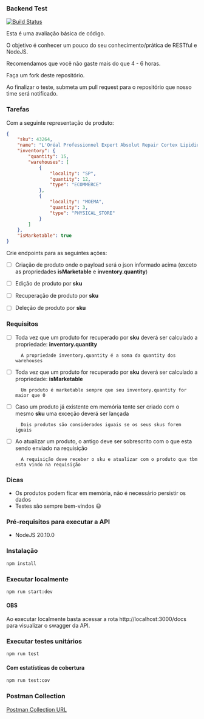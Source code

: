 ### Backend Test
[![Build Status](https://travis-ci.org/belezanaweb/test-nodejs.svg?branch=master)](https://travis-ci.org/belezanaweb/test-nodejs)

Esta é uma avaliação básica de código.

O objetivo é conhecer um pouco do seu conhecimento/prática de RESTful e NodeJS.

Recomendamos que você não gaste mais do que 4 - 6 horas.

Faça um fork deste repositório.

Ao finalizar o teste, submeta um pull request para o repositório que nosso time será notificado.

### Tarefas

Com a seguinte representação de produto:

```json
{
    "sku": 43264,
    "name": "L'Oréal Professionnel Expert Absolut Repair Cortex Lipidium - Máscara de Reconstrução 500g",
    "inventory": {
        "quantity": 15,
        "warehouses": [
            {
                "locality": "SP",
                "quantity": 12,
                "type": "ECOMMERCE"
            },
            {
                "locality": "MOEMA",
                "quantity": 3,
                "type": "PHYSICAL_STORE"
            }
        ]
    },
    "isMarketable": true
}
```

Crie endpoints para as seguintes ações:

- [ ] Criação de produto onde o payload será o json informado acima (exceto as propriedades **isMarketable** e **inventory.quantity**)

- [ ] Edição de produto por **sku**

- [ ] Recuperação de produto por **sku**

- [ ] Deleção de produto por **sku**

### Requisitos


- [ ] Toda vez que um produto for recuperado por **sku** deverá ser calculado a propriedade: **inventory.quantity**

        A propriedade inventory.quantity é a soma da quantity dos warehouses

- [ ] Toda vez que um produto for recuperado por **sku** deverá ser calculado a propriedade: **isMarketable**

        Um produto é marketable sempre que seu inventory.quantity for maior que 0

- [ ] Caso um produto já existente em memória tente ser criado com o mesmo **sku** uma exceção deverá ser lançada

        Dois produtos são considerados iguais se os seus skus forem iguais


- [ ] Ao atualizar um produto, o antigo deve ser sobrescrito com o que esta sendo enviado na requisição

        A requisição deve receber o sku e atualizar com o produto que tbm esta vindo na requisição

### Dicas

- Os produtos podem ficar em memória, não é necessário persistir os dados
- Testes são sempre bem-vindos :smiley:

### Pré-requisitos para executar a API

- NodeJS 20.10.0

### Instalação

```bash
npm install
```

### Executar localmente

```bash
npm run start:dev
```

#### OBS
Ao executar localmente basta acessar a rota http://localhost:3000/docs para visualizar o swagger da API.

### Executar testes unitários

```bash
npm run test
```

#### Com estatísticas de cobertura
```bash
npm run test:cov
```

### Postman Collection

[Postman Collection URL](https://github.com/victor-felix/test-nodejs/blob/main/docs/test.postman_collection.json)
